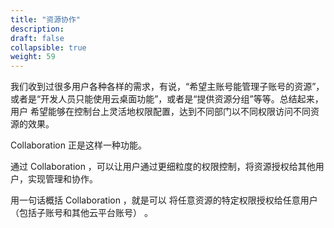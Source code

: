 ```yaml
---
title: "资源协作"
description: 
draft: false
collapsible: true
weight: 59
---
```


我们收到过很多用户各种各样的需求，有说，“希望主账号能管理子账号的资源”， 或者是“开发人员只能使用云桌面功能”，或者是“提供资源分组”等等。总结起来，用户 希望能够在控制台上灵活地权限配置，达到不同部门以不同权限访问不同资源的效果。

Collaboration 正是这样一种功能。

通过 Collaboration ，可以让用户通过更细粒度的权限控制，将资源授权给其他用户，实现管理和协作。

用一句话概括 Collaboration ，就是可以 将任意资源的特定权限授权给任意用户（包括子账号和其他云平台账号） 。
